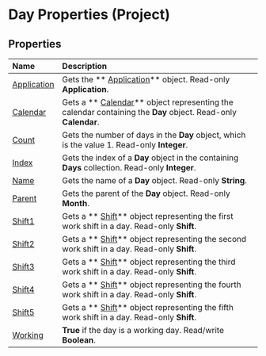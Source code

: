 
# Day Properties (Project)

## Properties



|**Name**|**Description**|
|:-----|:-----|
| [Application](36e4200f-075e-bc3f-9c6e-05d43babfa9c.md)|Gets the  ** [Application](8eb91712-7784-a102-38c0-19bb056c27e9.md)** object. Read-only **Application**.|
| [Calendar](9c7d31af-8b0c-cf54-dace-581b0f6ea92a.md)|Gets a  ** [Calendar](2d3b0f05-4762-0058-15d4-47e1d2b9d9a9.md)** object representing the calendar containing the **Day** object. Read-only **Calendar**.|
| [Count](2f5c33fb-b744-6c50-5337-da693d93f28b.md)|Gets the number of days in the  **Day** object, which is the value 1. Read-only **Integer**.|
| [Index](db547956-d3a0-8bee-4a49-a53c8d28e538.md)|Gets the index of a  **Day** object in the containing **Days** collection. Read-only **Integer**.|
| [Name](5d1a843f-99bc-1918-9370-a7f5ff1fe879.md)|Gets the name of a  **Day** object. Read-only **String**.|
| [Parent](b736b2ef-28ac-5191-450f-b516c350ad6d.md)|Gets the parent of the  **Day** object. Read-only **Month**.|
| [Shift1](f57a5d81-85a6-0464-943a-0556b9521755.md)|Gets a  ** [Shift](bf224646-d1c6-bc4a-1cce-a08b2f4e417d.md)** object representing the first work shift in a day. Read-only **Shift**.|
| [Shift2](effe2df6-06fb-5376-2c8a-a0382e1e4a29.md)|Gets a  ** [Shift](bf224646-d1c6-bc4a-1cce-a08b2f4e417d.md)** object representing the second work shift in a day. Read-only **Shift**.|
| [Shift3](c8a70ddf-ef14-3388-3ddb-9e0e35d8a665.md)|Gets a  ** [Shift](bf224646-d1c6-bc4a-1cce-a08b2f4e417d.md)** object representing the third work shift in a day. Read-only **Shift**.|
| [Shift4](5cb81b06-652d-d5fc-d69c-2f21dd2135c1.md)|Gets a  ** [Shift](bf224646-d1c6-bc4a-1cce-a08b2f4e417d.md)** object representing the fourth work shift in a day. Read-only **Shift**.|
| [Shift5](fcefb5c5-c1c1-31a6-d6d1-2bd3676dbc4f.md)|Gets a  ** [Shift](bf224646-d1c6-bc4a-1cce-a08b2f4e417d.md)** object representing the fifth work shift in a day. Read-only **Shift**.|
| [Working](49230d7c-11cb-96c7-7a2f-fe5c900fd9e3.md)| **True** if the day is a working day. Read/write **Boolean**.|
